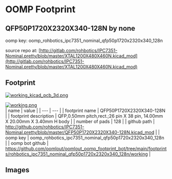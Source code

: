 # OOMP Footprint  
## QFP50P1720X2320X340-128N  by none  
  
oomp key: oomp_rohbotics_ipc7351_nominal_qfp50p1720x2320x340_128n  
  
source repo at: [http://gitlab.com/rohbotics/IPC7351-Nominal.pretty/blob/master/XTAL1200X480X460N.kicad_mod](http://gitlab.com/rohbotics/IPC7351-Nominal.pretty/blob/master/XTAL1200X480X460N.kicad_mod)  
## Footprint  
  
[![working_kicad_pcb_3d.png](working_kicad_pcb_3d_600.png)](working_kicad_pcb_3d.png)  
  
[![working.png](working_600.png)](working.png)  
| name | value | 
| --- | --- | 
| footprint name | QFP50P1720X2320X340-128N | 
| footprint description | QFP,0.50mm pitch,rect.;26 pin X 38 pin, 14.00mm X 20.00mm X 3.40mm H body | 
| number of pads | 128 | 
| github path | http://github.com/rohbotics/IPC7351-Nominal.pretty/blob/master/QFP50P1720X2320X340-128N.kicad_mod | 
| oomp key | oomp_rohbotics_ipc7351_nominal_qfp50p1720x2320x340_128n | 
| oomp bot github | https://github.com/oomlout/oomlout_oomp_footprint_bot/tree/main/footprints/rohbotics_ipc7351_nominal_qfp50p1720x2320x340_128n/working | 
## Images  
